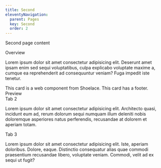 ```yaml
---
title: Second
eleventyNavigation:
  parent: Pages
  key: Second
  order: 2
---
```


<style>
  sl-card {
    margin-top: 16px;
  }
</style>

Second page content

<nord-tab-group label="Title">
  <nord-tab slot="tab">Overview</nord-tab>
  <nord-tab-panel>
    <p>
      Lorem ipsum dolor sit amet consectetur adipisicing elit. Deserunt amet ipsam enim sed sequi voluptatibus, culpa
      explicabo voluptate maxime a, cumque ea reprehenderit ad consequuntur veniam? Fuga impedit iste tenetur.
    </p>
<sl-card class="card-footer">
    This card is a web component from Shoelace.
    This card has a footer.

  <div slot="footer">
    <sl-button slot="footer" variant="primary">Preview</sl-button>
  </div>
</sl-card>
  </nord-tab-panel>
  <nord-tab slot="tab">Tab 2</nord-tab>
  <nord-tab-panel>
    <p>
      Lorem ipsum dolor sit amet consectetur adipisicing elit. Architecto quasi, incidunt eum ad, rerum dolorum sequi
      numquam illum deleniti nobis doloremque asperiores natus perferendis, recusandae at dolorem et aperiam totam.
    </p>
  </nord-tab-panel>
  <nord-tab slot="tab">Tab 3</nord-tab>
  <nord-tab-panel>
    <p>
      Lorem ipsum dolor sit amet consectetur adipisicing elit. Iste, aperiam doloribus. Dolore, eaque. Distinctio
      consequatur alias quae commodi praesentium recusandae libero, voluptate veniam. Commodi, velit ad ex sequi ut
      fugit?
    </p>
  </nord-tab-panel>
</nord-tab-group>

